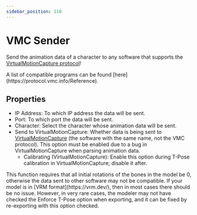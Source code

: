 ```yaml
---
sidebar_position: 110
---
```


# VMC Sender

Send the animation data of a character to any software that supports the [VirtualMotionCapture protocol](https://protocol.vmc.info/english)!

<div className="hint hint-success">
A list of compatible programs can be found [here](https://protocol.vmc.info/Reference).
</div>

## Properties

* IP Address: To which IP address the data will be sent.
* Port: To which port the data will be sent.
* Character: Select the character whose animation data will be sent.
* Send to VirtualMotionCapture: Whether data is being sent to [VirtualMotionCapture](https://akira.works/VirtualMotionCapture-en/) (the software with the same name, not the VMC protocol). This option must be enabled due to a bug in VirtualMotionCapture when parsing animation data.
  * Calibrating (VirtualMotionCapture): Enable this option during T-Pose calibration in VirtualMotionCapture; disable it after.

<div className="hint hint-warning">
This function requires that all initial rotations of the bones in the model be 0, otherwise the data sent to other software may not be compatible. If your model is in [VRM format](https://vrm.dev/), then in most cases there should be no issue. However, in very rare cases, the modeler may not have checked the Enforce T-Pose option when exporting, and it can be fixed by re-exporting with this option checked.
</div>

